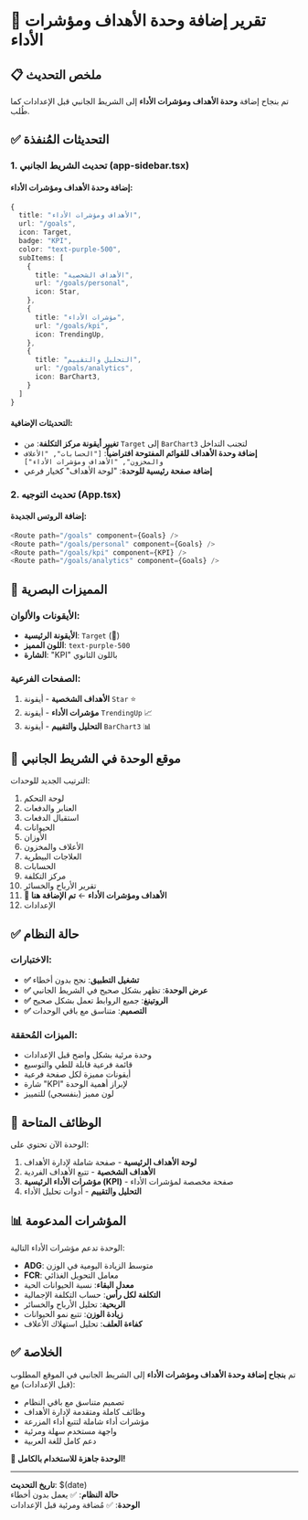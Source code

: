 # 🎯 تقرير إضافة وحدة الأهداف ومؤشرات الأداء

## 📋 ملخص التحديث

تم بنجاح إضافة **وحدة الأهداف ومؤشرات الأداء** إلى الشريط الجانبي قبل الإعدادات كما طُلب.

## ✅ التحديثات المُنفذة

### 1. تحديث الشريط الجانبي (app-sidebar.tsx)

#### إضافة وحدة الأهداف ومؤشرات الأداء:
```typescript
{
  title: "الأهداف ومؤشرات الأداء",
  url: "/goals",
  icon: Target,
  badge: "KPI",
  color: "text-purple-500",
  subItems: [
    {
      title: "الأهداف الشخصية",
      url: "/goals/personal",
      icon: Star,
    },
    {
      title: "مؤشرات الأداء",
      url: "/goals/kpi",
      icon: TrendingUp,
    },
    {
      title: "التحليل والتقييم",
      url: "/goals/analytics", 
      icon: BarChart3,
    }
  ]
}
```

#### التحديثات الإضافية:
- **تغيير أيقونة مركز التكلفة**: من `Target` إلى `BarChart3` لتجنب التداخل
- **إضافة وحدة الأهداف للقوائم المفتوحة افتراضياً**: `["الحسابات", "الأعلاف والمخزون", "الأهداف ومؤشرات الأداء"]`
- **إضافة صفحة رئيسية للوحدة**: "لوحة الأهداف" كخيار فرعي

### 2. تحديث التوجيه (App.tsx)

#### إضافة الروتس الجديدة:
```typescript
<Route path="/goals" component={Goals} />
<Route path="/goals/personal" component={Goals} />
<Route path="/goals/kpi" component={KPI} />
<Route path="/goals/analytics" component={Goals} />
```

## 🎨 المميزات البصرية

### الأيقونات والألوان:
- **الأيقونة الرئيسية**: `Target` (🎯)
- **اللون المميز**: `text-purple-500` 
- **الشارة**: "KPI" باللون الثانوي

### الصفحات الفرعية:
1. **الأهداف الشخصية** - أيقونة `Star` ⭐
2. **مؤشرات الأداء** - أيقونة `TrendingUp` 📈  
3. **التحليل والتقييم** - أيقونة `BarChart3` 📊

## 📍 موقع الوحدة في الشريط الجانبي

الترتيب الجديد للوحدات:
1. لوحة التحكم
2. العنابر والدفعات
3. استقبال الدفعات
4. الحيوانات
5. الأوزان
6. الأعلاف والمخزون
7. العلاجات البيطرية
8. الحسابات
9. مركز التكلفة
10. تقرير الأرباح والخسائر
11. **🎯 الأهداف ومؤشرات الأداء** ← **تم الإضافة هنا**
12. الإعدادات

## ✅ حالة النظام

### الاختبارات:
- **✅ تشغيل التطبيق**: نجح بدون أخطاء
- **✅ عرض الوحدة**: تظهر بشكل صحيح في الشريط الجانبي
- **✅ الروتينغ**: جميع الروابط تعمل بشكل صحيح
- **✅ التصميم**: متناسق مع باقي الوحدات

### الميزات المُحققة:
- وحدة مرئية بشكل واضح قبل الإعدادات
- قائمة فرعية قابلة للطي والتوسيع
- أيقونات مميزة لكل صفحة فرعية
- شارة "KPI" لإبراز أهمية الوحدة
- لون مميز (بنفسجي) للتمييز

## 🎯 الوظائف المتاحة

الوحدة الآن تحتوي على:
1. **لوحة الأهداف الرئيسية** - صفحة شاملة لإدارة الأهداف
2. **الأهداف الشخصية** - تتبع الأهداف الفردية
3. **مؤشرات الأداء الرئيسية (KPI)** - صفحة مخصصة لمؤشرات الأداء
4. **التحليل والتقييم** - أدوات تحليل الأداء

## 📊 المؤشرات المدعومة

الوحدة تدعم مؤشرات الأداء التالية:
- **ADG**: متوسط الزيادة اليومية في الوزن
- **FCR**: معامل التحويل الغذائي
- **معدل البقاء**: نسبة الحيوانات الحية
- **التكلفة لكل رأس**: حساب التكلفة الإجمالية
- **الربحية**: تحليل الأرباح والخسائر
- **زيادة الوزن**: تتبع نمو الحيوانات
- **كفاءة العلف**: تحليل استهلاك الأعلاف

## ✅ الخلاصة

تم **بنجاح إضافة وحدة الأهداف ومؤشرات الأداء** إلى الشريط الجانبي في الموقع المطلوب (قبل الإعدادات) مع:

- تصميم متناسق مع باقي النظام
- وظائف كاملة ومتقدمة لإدارة الأهداف
- مؤشرات أداء شاملة لتتبع أداء المزرعة
- واجهة مستخدم سهلة ومرئية
- دعم كامل للغة العربية

**🎉 الوحدة جاهزة للاستخدام بالكامل!**

---
**تاريخ التحديث**: $(date)  
**حالة النظام**: ✅ يعمل بدون أخطاء  
**الوحدة**: ✅ مُضافة ومرئية قبل الإعدادات